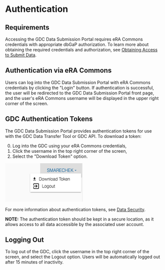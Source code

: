 # Authentication

## Requirements

Accessing the GDC Data Submission Portal requires eRA Commons credentials with appropriate dbGaP authorization. To learn more about obtaining the required credentials and authorization, see [Obtaining Access to Submit Data]( https://gdc.nci.nih.gov/submit-data/obtaining-access-submit-data).

## Authentication via eRA Commons

Users can log into the GDC Data Submission Portal with eRA Commons credentials by clicking the "Login" button. If authentication is successful, the user will be redirected to the GDC Data Submission Portal front page, and the user's eRA Commons username will be displayed in the upper right corner of the screen.

## GDC Authentication Tokens

The GDC Data Submission Portal provides authentication tokens for use with the GDC Data Transfer Tool or GDC API. To download a token:

0. Log into the GDC using your eRA Commons credentials,
0. Click the username in the top right corner of the screen,
0. Select the "Download Token" option.

![Token Download Link](images/GDC_Submission_Portal_Token_Download.png)

For more information about authentication tokens, see [Data Security](../../Data/Data_Security/Data_Security.md#authentication-tokens).

**NOTE:** The authentication token should be kept in a secure location, as it allows access to all data accessible by the associated user account.

## Logging Out

To log out of the GDC, click the username in the top right corner of the screen, and select the Logout option. Users will be automatically logged out after 15 minutes of inactivity.
